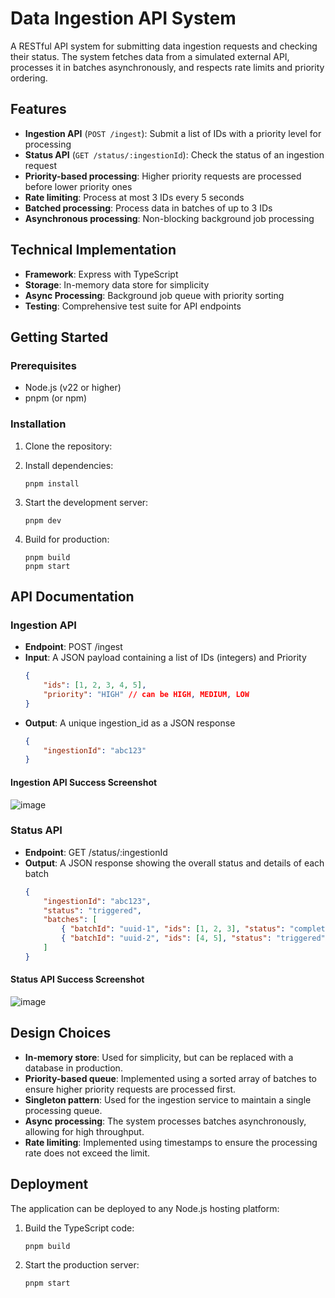 # Data Ingestion API System

A RESTful API system for submitting data ingestion requests and checking their status. The system fetches data from a simulated external API, processes it in batches asynchronously, and respects rate limits and priority ordering.

## Features

-   **Ingestion API** (`POST /ingest`): Submit a list of IDs with a priority level for processing
-   **Status API** (`GET /status/:ingestionId`): Check the status of an ingestion request
-   **Priority-based processing**: Higher priority requests are processed before lower priority ones
-   **Rate limiting**: Process at most 3 IDs every 5 seconds
-   **Batched processing**: Process data in batches of up to 3 IDs
-   **Asynchronous processing**: Non-blocking background job processing

## Technical Implementation

-   **Framework**: Express with TypeScript
-   **Storage**: In-memory data store for simplicity
-   **Async Processing**: Background job queue with priority sorting
-   **Testing**: Comprehensive test suite for API endpoints

## Getting Started

### Prerequisites

-   Node.js (v22 or higher)
-   pnpm (or npm)

### Installation

1. Clone the repository:

2. Install dependencies:

    ```
    pnpm install
    ```

3. Start the development server:

    ```
    pnpm dev
    ```

4. Build for production:
    ```
    pnpm build
    pnpm start
    ```

## API Documentation

### Ingestion API

-   **Endpoint**: POST /ingest
-   **Input**: A JSON payload containing a list of IDs (integers) and Priority
    ```json
    {
        "ids": [1, 2, 3, 4, 5],
        "priority": "HIGH" // can be HIGH, MEDIUM, LOW
    }
    ```
-   **Output**: A unique ingestion_id as a JSON response
    ```json
    {
        "ingestionId": "abc123"
    }
    ```

#### Ingestion API Success Screenshot
![image](https://github.com/user-attachments/assets/38329654-a7d1-4d62-abdb-2b62b4015b2e)


### Status API

-   **Endpoint**: GET /status/:ingestionId
-   **Output**: A JSON response showing the overall status and details of each batch
    ```json
    {
        "ingestionId": "abc123",
        "status": "triggered",
        "batches": [
            { "batchId": "uuid-1", "ids": [1, 2, 3], "status": "completed" },
            { "batchId": "uuid-2", "ids": [4, 5], "status": "triggered" }
        ]
    }
    ```

#### Status API Success Screenshot
![image](https://github.com/user-attachments/assets/1618aa2f-f637-4930-ba3d-1c45466f85ed)


## Design Choices

-   **In-memory store**: Used for simplicity, but can be replaced with a database in production.
-   **Priority-based queue**: Implemented using a sorted array of batches to ensure higher priority requests are processed first.
-   **Singleton pattern**: Used for the ingestion service to maintain a single processing queue.
-   **Async processing**: The system processes batches asynchronously, allowing for high throughput.
-   **Rate limiting**: Implemented using timestamps to ensure the processing rate does not exceed the limit.

## Deployment

The application can be deployed to any Node.js hosting platform:

1. Build the TypeScript code:

    ```
    pnpm build
    ```

2. Start the production server:
    ```
    pnpm start
    ```
